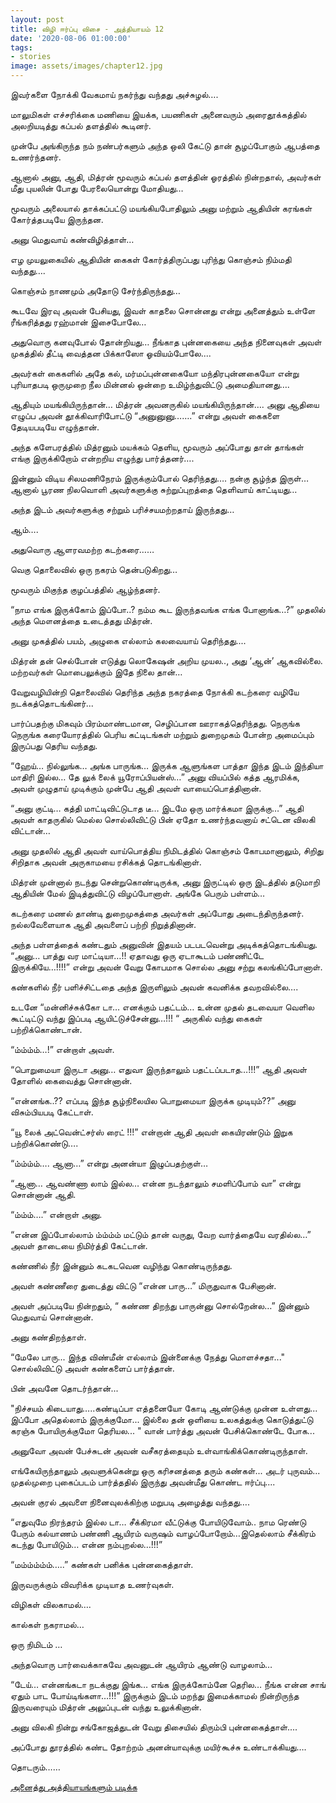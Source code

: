 ```yaml
---
layout: post
title: விழி ஈர்ப்பு விசை - அத்தியாயம் 12
date: '2020-08-06 01:00:00'
tags:
- stories
image: assets/images/chapter12.jpg
---
```

இவர்களை நோக்கி வேகமாய் நகர்ந்து வந்தது அச்சுழல்….

மாலுமிகள் எச்சரிக்கை மணியை இயக்க, பயணிகள் அனைவரும் அரைதூக்கத்தில் அலறியடித்து கப்பல் தளத்தில் கூடினர்.

முன்பே அங்கிருந்த நம் நண்பர்களும் அந்த ஒலி கேட்டு தான் சூழப்போகும் ஆபத்தை உணர்ந்தனர்.

ஆனால் அனு, ஆதி, மித்ரன் மூவரும் கப்பல் தளத்தின் ஓரத்தில் நின்றதால், அவர்கள் மீது புயலின் போது பேரலையொன்று மோதியது…

மூவரும் அலையால் தாக்கப்பட்டு மயங்கியபோதிலும் அனு மற்றும் ஆதியின் கரங்கள் கோர்த்தபடியே இருந்தன.

அனு மெதுவாய் கண்விழித்தாள்…

எழ முயலுகையில் ஆதியின் கைகள் கோர்த்திருப்பது புரிந்து கொஞ்சம் நிம்மதி வந்தது….

கொஞ்சம் நாணமும் அதோடு சேர்ந்திருந்தது…

கூடவே இரவு அவன் பேசியது, இவள் காதலை சொன்னது என்று அனைத்தும் உள்ளே ரீங்கரித்தது ரஹ்மான் இசைபோலே…

அதுவொரு கனவுபோல் தோன்றியது…
நீங்காத புன்னகையை அந்த நினைவுகள் அவள் முகத்தில் தீட்டி வைத்தன பிக்காஸோ ஓவியம்போலே....

அவர்கள் கைகளில் அதே கல், மர்மப்புன்னகையோ மந்திரபுன்னகையோ என்று புரியாதபடி ஒருமுறை நீல மின்னல் ஒன்றை உமிழ்ந்துவிட்டு அமைதியானது….

ஆதியும் மயங்கியிருந்தான்… மித்ரன் அவனருகில் மயங்கியிருந்தான்….
அனு ஆதியை எழுப்ப அவன் தூக்கிவாரிபோட்டு “அனுனுனு…….” என்று அவள் கைகளை தேடியபடியே எழுந்தான்.

அந்த களேபரத்தில் மித்ரனும் மயக்கம் தெளிய, மூவரும் அப்போது தான் தாங்கள் எங்கு இருக்கிறோம் என்றறிய எழுந்து பார்த்தனர்….

இன்னும் விடிய சிலமணிநேரம் இருக்கும்போல் தெரிந்தது…. நன்கு சூழ்ந்த இருள்… ஆனால் பூரண நிலவொளி அவர்களுக்கு சுற்றுப்புறத்தை தெளிவாய் காட்டியது…

அந்த இடம் அவர்களுக்கு சற்றும் பரிச்சயமற்றதாய் இருந்தது…

ஆம்….

அதுவொரு ஆளரவமற்ற கடற்கரை……

வெகு தொலைவில் ஒரு நகரம் தென்படுகிறது…

மூவரும் மிகுந்த குழப்பத்தில் ஆழ்ந்தனர்.

“நாம எங்க இருக்கோம் இப்போ..? நம்ம கூட இருந்தவங்க எங்க போனாங்க…?” முதலில் அந்த மௌனத்தை உடைத்தது மித்ரன்.

அனு முகத்தில் பயம், அழுகை எல்லாம் கலவையாய் தெரிந்தது....

மித்ரன் தன் செல்போன் எடுத்து லொகேஷன் அறிய முயல.., அது ‘ஆன்’ ஆகவில்லை. மற்றவர்கள் மொபைலுக்கும் இதே நிலை தான்…

வேறுவழியின்றி தொலைவில் தெரிந்த அந்த நகரத்தை நோக்கி கடற்கரை வழியே நடக்கத்தொடங்கினர்...

பார்ப்பதற்கு மிகவும் பிரம்மாண்டமான, செழிப்பான ஊராகத்தெரிந்தது.
நெருங்க நெருங்க கரையோரத்தில் பெரிய கட்டிடங்கள் மற்றும் துறைமுகம் போன்ற அமைப்பும் இருப்பது தெரிய வந்தது.

“ஹேய்… நில்லுங்க… அங்க பாருங்க… இருக்க ஆளுங்கள பாத்தா இந்த இடம் இந்தியா மாதிரி இல்ல… தே லுக் லைக் யூரோப்பியன்ஸ்…” அனு வியப்பில் கத்த ஆரமிக்க, அவள் முழுதாய் முடிக்கும் முன்பே ஆதி அவள் வாயைப்பொத்தினான்.

“அனு குட்டி… கத்தி மாட்டிவிட்டுடாத டீ… இடமே ஒரு மார்க்கமா இருக்கு…”  ஆதி  அவள் காதருகில் மெல்ல சொல்லிவிட்டு பின் ஏதோ உணர்ந்தவனாய் சட்டென விலகி விட்டான்…

அனு முதலில் ஆதி அவள் வாய்பொத்திய நிமிடத்தில் கொஞ்சம் கோபமானாலும், சிறிது சிறிதாக அவன் அருகாமயை ரசிக்கத் தொடங்கினாள்.

மித்ரன் முன்னால் நடந்து சென்றுகொண்டிருக்க, அனு இருட்டில் ஒரு இடத்தில் தடுமாறி ஆதியின் மேல் இடித்துவிட்டு விழப்போனாள். அங்கே பெரும் பள்ளம்…

கடற்கரை மணல் தாண்டி துறைமுகத்தை அவர்கள் அப்போது அடைந்திருந்தனர். நல்லவேளையாக ஆதி அவளைப் பற்றி நிறுத்தினான்.

அந்த பள்ளத்தைக் கண்டதும் அனுவின் இதயம் படபடவென்று அடிக்கத்தொடங்கியது.
“அனு… பாத்து வர மாட்டியா…!! ஏதாவது ஒரு ஏடாகூடம் பண்ணிட்டே இருக்கியே…!!!!” என்று அவன் வேறு கோபமாக சொல்ல அனு சற்று கலங்கிப்போனாள்.

கண்களில் நீர் பளிச்சிட்டதை அந்த இருளிலும் அவன் கவனிக்க தவறவில்லை….

உடனே “மன்னிச்சுக்கோ டா… எனக்கும் பதட்டம்… உன்ன முதல் தடவையா வெளில கூட்டிட்டு வந்து இப்படி ஆயிட்டுச்சேன்னு…!!! “ அருகில் வந்து கைகள் பற்றிக்கொண்டான்.

“ம்ம்ம்ம்…!” என்றாள் அவள்.

“பொறுமையா இருடா அனு… எதுவா இருந்தாலும் பதட்டப்படாத…!!!” ஆதி அவள் தோளில் கைவைத்து சொன்னான்.

“என்னங்க..?? எப்படி இந்த சூழ்நிலையில பொறுமையா இருக்க முடியும்??” அனு விசும்பியபடி கேட்டாள்.

“யூ லைக் அட்வென்ட்சர்ஸ் ரைட் !!!” என்றான் ஆதி அவள் கையிரண்டும் இறுக பற்றிக்கொண்டு….

“ம்ம்ம்ம்…. ஆனா…” என்று அனன்யா இழுப்பதற்குள்…

“ஆனா… ஆவண்ணா லாம் இல்ல… என்ன நடந்தாலும் சமளிப்போம் வா” என்று சொன்னான் ஆதி.

“ம்ம்ம்….” என்றாள் அனு.

“என்ன இப்போல்லாம்  ம்ம்ம்ம் மட்டும் தான் வருது, வேற வார்த்தையே வரதில்ல…” அவள் தாடையை நிமிர்த்தி கேட்டான்.

கண்ணில் நீர் இன்னும் கடகடவென வழிந்து கொண்டிருந்தது.

அவள் கண்ணீரை துடைத்து விட்டு “என்ன பாரு…” மிருதுவாக பேசினான்.

அவள் அப்படியே நின்றதும்,
“ கண்ண திறந்து பாருன்னு சொல்றேன்ல…” இன்னும் மெதுவாய்  சொன்னான்.

அனு கண்திறந்தாள்.

“மேலே பாரு... இந்த விண்மீன் எல்லாம் இன்னைக்கு நேத்து மொளச்சதா..." சொல்லிவிட்டு அவள் கண்களைப் பார்த்தான்.

பின் அவனே தொடர்ந்தான்...

"நிச்சயம் கிடையாது…..கண்டிப்பா எத்தனையோ கோடி ஆண்டுக்கு முன்ன உள்ளது...
இப்போ அதெல்லாம் இருக்குமோ...
இல்லை தன் ஒளியை உலகத்துக்கு கொடுத்துட்டு கரஞ்சு போயிருக்குமோ தெரியல... " வான் பார்த்து அவன் பேசிக்கொண்டே போக...

அனுவோ அவன் பேச்சுடன் அவன் வசீகரத்தையும் உள்வாங்கிக்கொண்டிருந்தாள்.

எங்கேயிருந்தாலும் அவளுக்கென்று ஒரு கரிசனத்தை தரும் கண்கள்... அடர் புருவம்... முதல்முறை புகைப்படம் பார்த்ததில் இருந்து அவன்மீது கொண்ட ஈர்ப்பு....

அவன் குரல் அவளை நினைவுலக்கிற்கு மறுபடி அழைத்து வந்தது….

“எதுவுமே நிரந்தரம் இல்ல டா… சீக்கிரமா வீட்டுக்கு போயிடுவோம்.. நாம ரெண்டு பேரும் கல்யாணம் பண்ணி ஆயிரம் வருஷம் வாழப்போறோம்…இதெல்லாம் சீக்கிரம் கடந்து போயிடும்… என்ன நம்புறல்ல…!!!”

“மம்ம்ம்ம்ம்…..” கண்கள் பனிக்க புன்னகைத்தாள்.

இருவருக்கும் விவரிக்க முடியாத உணர்வுகள்.

விழிகள் விலகாமல்….

கால்கள் நகராமல்…

ஒரு நிமிடம் …

அந்தவொரு பார்வைக்காகவே அவனுடன் ஆயிரம் ஆண்டு வாழலாம்…

“டேய்… என்னங்கடா நடக்குது இங்க… எங்க இருக்கோம்னே தெரில… நீங்க என்ன சாங் ஏதும் பாட போய்டிங்களா…!!!” இருக்கும் இடம் மறந்து இமைக்காமல் நின்றிருந்த இருவரையும் மித்ரன் அலுப்புடன் வந்து உலுக்கினான்.

அனு விலகி நின்று சங்கோஜத்துடன் வேறு திசையில் திரும்பி புன்னகைத்தாள்....

அப்போது தூரத்தில் கண்ட தோற்றம் அனன்யாவுக்கு மயிர்கூச்சு உண்டாக்கியது….

தொடரும்……

[அனைத்து அத்தியாயங்களும் படிக்க](https://www.pratheba.com/vizhi-eerppu-visai-chapter/)
